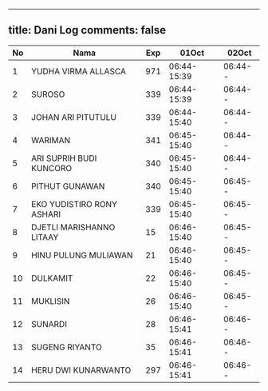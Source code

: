 
---
title: Dani Log
comments: false
---

| No | Nama | Exp | 01Oct | 02Oct |
|-----|-----|-----|-----|-----|
| 1 | YUDHA VIRMA ALLASCA  | 971 | 06:44-15:39 | 06:44-- |
| 2 | SUROSO  | 339 | 06:44-15:39 | 06:44-- |
| 3 | JOHAN ARI PITUTULU  | 339 | 06:44-15:40 | 06:44-- |
| 4 | WARIMAN  | 341 | 06:45-15:40 | 06:44-- |
| 5 | ARI SUPRIH BUDI KUNCORO  | 340 | 06:45-15:40 | 06:44-- |
| 6 | PITHUT GUNAWAN  | 340 | 06:45-15:40 | 06:45-- |
| 7 | EKO YUDISTIRO RONY ASHARI  | 339 | 06:45-15:40 | 06:45-- |
| 8 | DJETLI MARISHANNO LITAAY  | 15 | 06:46-15:40 | 06:45-- |
| 9 | HINU PULUNG MULIAWAN  | 21 | 06:46-15:40 | 06:45-- |
| 10 | DULKAMIT  | 22 | 06:46-15:40 | 06:45-- |
| 11 | MUKLISIN  | 26 | 06:46-15:40 | 06:45-- |
| 12 | SUNARDI  | 28 | 06:46-15:41 | 06:46-- |
| 13 | SUGENG RIYANTO  | 35 | 06:46-15:41 | 06:46-- |
| 14 | HERU DWI KUNARWANTO  | 297 | 06:46-15:41 | 06:46-- |
